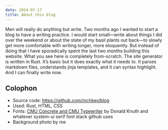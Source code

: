 ```yaml
---
date: 2024-07-17
title: About this blog
---
```


Men will really do anything but write. Two months ago I wanted to start a blog to have a writing practice. I would start small—write about things I did over the weekend or about the state of my basil plants out back—to slowly get more comfortable with writing longer, more eloquently. But instead of doing that I have sporadically spent the last two months building this website. What you see here is completely from-scratch. The site generator is written in Rust. It’s basic but it does exactly what it needs to. It parses markdown files, understands jinja templates, and it can syntax highlight. And I can finally write now.

## Colophon

- Source code: https://github.com/inchkev/blog
- Used: Rust, HTML, CSS
- Fonts: [CMU Concrete and CMU Typewriter](https://www.fontsquirrel.com/fonts/computer-modern) by Donald Knuth and whatever system-ui serif font stack github uses
- Background photo by me